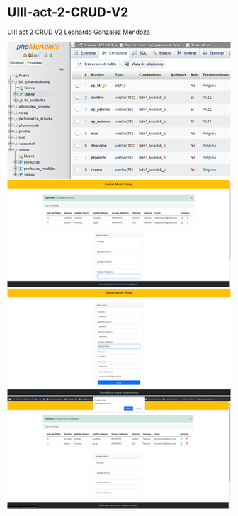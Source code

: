 # UIII-act-2-CRUD-V2
UIII  act 2 CRUD V2 Leonardo Gonzalez Mendoza


![BASE DE DATOS](https://github.com/LGonzalezMendoza/UIII-act-2-CRUD-V2/blob/main/bd.png)
![INDEX](https://github.com/LGonzalezMendoza/UIII-act-2-CRUD-V2/blob/main/index.png)
![EDITAR](https://github.com/LGonzalezMendoza/UIII-act-2-CRUD-V2/blob/main/editar.png)
![ElIMINAR](https://github.com/LGonzalezMendoza/UIII-act-2-CRUD-V2/blob/main/eliminar.png)
